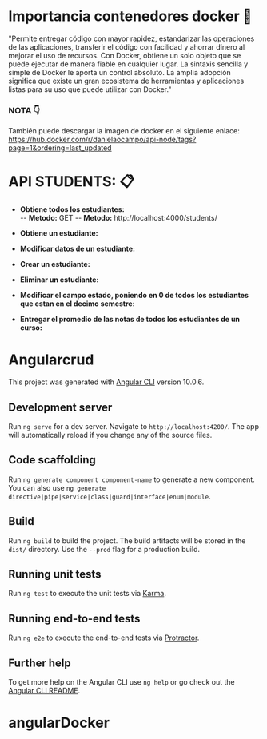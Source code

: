 # Importancia contenedores docker  :whale2:
"Permite entregar código con mayor rapidez, estandarizar las operaciones de las aplicaciones, transferir el código con facilidad y ahorrar dinero al mejorar el uso de recursos. Con Docker, obtiene un solo objeto que se puede ejecutar de manera fiable en cualquier lugar. 
La sintaxis sencilla y simple de Docker le aporta un control absoluto. 
La amplia adopción significa que existe un gran ecosistema de herramientas y aplicaciones listas para su uso que puede utilizar con Docker."

### NOTA :point_down:

También puede descargar la imagen de docker en el siguiente enlace:
https://hub.docker.com/r/danielaocampo/api-node/tags?page=1&ordering=last_updated

# API STUDENTS: :clipboard:
- **Obtiene todos los estudiantes:** <br>
  -- <b>Metodo:</b>
             GET
  -- <b>Metodo:</b>
              http://localhost:4000/students/
        
- **Obtiene un estudiante:** 
- **Modificar datos de un estudiante:** 
- **Crear un estudiante:** 
- **Eliminar un estudiante:** 
- **Modificar el campo estado, poniendo en 0 de todos los estudiantes que estan en el decimo semestre:** 
- **Entregar el promedio de las notas de todos los estudiantes de un curso:**


# Angularcrud 

This project was generated with [Angular CLI](https://github.com/angular/angular-cli) version 10.0.6.

## Development server

Run `ng serve` for a dev server. Navigate to `http://localhost:4200/`. The app will automatically reload if you change any of the source files.

## Code scaffolding

Run `ng generate component component-name` to generate a new component. You can also use `ng generate directive|pipe|service|class|guard|interface|enum|module`.

## Build

Run `ng build` to build the project. The build artifacts will be stored in the `dist/` directory. Use the `--prod` flag for a production build.

## Running unit tests

Run `ng test` to execute the unit tests via [Karma](https://karma-runner.github.io).

## Running end-to-end tests

Run `ng e2e` to execute the end-to-end tests via [Protractor](http://www.protractortest.org/).

## Further help

To get more help on the Angular CLI use `ng help` or go check out the [Angular CLI README](https://github.com/angular/angular-cli/blob/master/README.md).
# angularDocker
